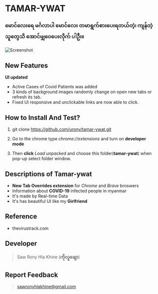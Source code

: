 # TAMAR-YWAT
###  မောင်လေးရေ မင်္ဂလာပါ မောင်လေး တမာရွက်စားပေးရတယ်တဲ့၊ ကျန်တဲ့သူတွေသိ အောင်မျှ‌ဝေပေးလိုက် ပါဦး။

![Screenshot](https://raw.githubusercontent.com/urony/tamar-ywat/master/Tamarywat-Ss01.png=250x250)


## New Features 
**UI updated**
- Active Cases of Covid Patients was added
- 3 kinds of background images randomly change on open new tabs or refresh its tab.
- Fixed UI responsive and unclickable links are now able to click.

## How to Install And Test?

1. git clone https://github.com/urony/tamar-ywat.git
>
2. Go to the chrome type *chrome://extensions* and turn on **developer mode**
>
3. Then **click** *Load unpacked* and choose this folder(**tamar-ywat**) when pop-up select folder window.

## Descriptions of Tamar-ywat

- **New Tab Overrides extension** for *Chrome* and *Brave* broswers
- Information about **COVID-19** infected people in myanmar
- It's made by Real-time Data
- It's has beautiful UI like my **Girlfriend**

## Reference

- thevirustrack.com

## Developer
> Saw Rony Hla Khine (**ကိုလူချော**)

## Report Feedback
> sawronyhlakhine@gmail.com
